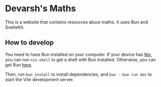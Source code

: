 # Devarsh's Maths

This is a website that contains resources about maths. It uses Bun and SvelteKit.

## How to develop

You need to have Bun installed on your computer. If your device has [Nix](https://nixos.org), you can run `nix-shell` to get a shell with Bun installed. Otherwise, you can get Bun [here](https://bun.sh).

Then, run `bun install` to install dependencies, and `bun --bun run dev` to start the Vite development server.
